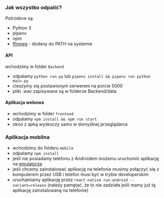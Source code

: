 ### Jak wszystko odpalić?  
Potrzebne są:  
* Python 3
* pipenv
* npm
*  [ffmpeg](http://ffmpeg.org) - dodany do PATH na systemie

#### API
wchodzimy w folder `Backend`
* odpalamy `python run.py` lub `pipenv install && pipenv run python main.py`
* cieszymy się postawionym serwerem na porcie 5000
* pliki .wav zapisywane są w folderze Backend/data
 
#### Aplikacja webowa
* wchodzimy w folder `frontend`
* odpalamy `npm install && npm run start`
* okno z apką wyskoczy samo w domyślnej przeglądarce

### Aplikacja mobilna
* wchodzimy do folderu `mobile`
* odpalamy `npm install`
* jeśli nie posiadamy telefonu z Androidem możemu uruchomić aplikację na [emulatorze](https://facebook.github.io/react-native/docs/getting-started)
* jeśli chcemy zainstalować aplikację na telefonie musimy połączyć się z komputerem przez USB i telefon musi być w trybie developerskim
* uruchamiamy aplikację przez `react-native run-android --variant=release` (należy pamętać, że to nie zadziała jeśli mamy już tą aplikację zainstalowaną na telefonie)
